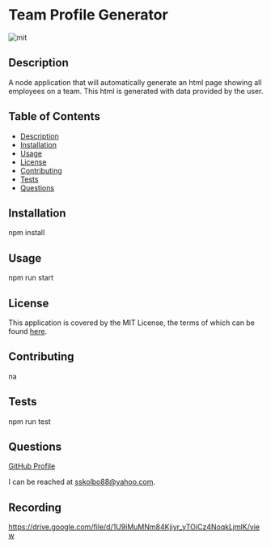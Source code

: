 # Team Profile Generator
![mit](https://img.shields.io/badge/license-MIT%20License-red)
## Description
A node application that will automatically generate an html page showing all employees on a team.  This html is generated with data provided by the user.  
## Table of Contents
* [Description](#description)
* [Installation](#installation)
* [Usage](#usage)
* [License](#license)
* [Contributing](#contributing)
* [Tests](#tests)
* [Questions](#questions)
## Installation
npm install
## Usage
npm run start
## License
This application is covered by the MIT License, the terms of which can be found [here](https://opensource.org/licenses/MIT).
## Contributing
na
## Tests
npm run test
## Questions
[GitHub Profile](https://github.com/skolbo/)  

I can be reached at sskolbo88@yahoo.com.

## Recording

https://drive.google.com/file/d/1U9iMuMNm84Kjiyr_yTOiCz4NoqkLjmlK/view